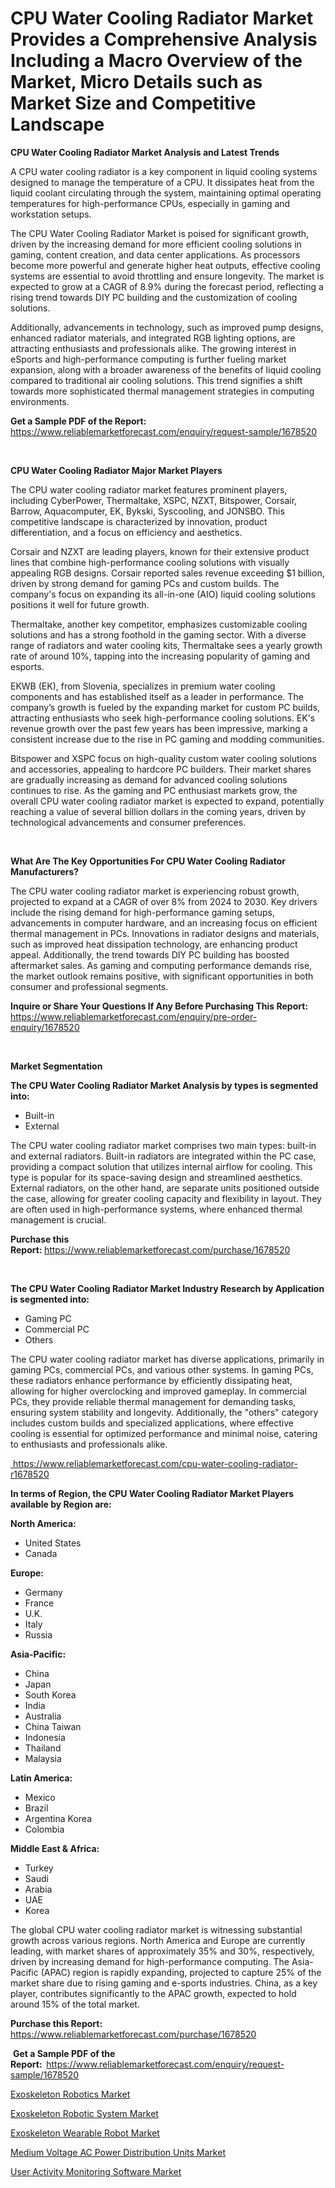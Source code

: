 <p><h1>CPU Water Cooling Radiator Market Provides a Comprehensive Analysis Including a Macro Overview of the Market, Micro Details such as Market Size and Competitive Landscape</h1></p><p><strong>CPU Water Cooling Radiator Market Analysis and Latest Trends</strong></p>
<p><p>A CPU water cooling radiator is a key component in liquid cooling systems designed to manage the temperature of a CPU. It dissipates heat from the liquid coolant circulating through the system, maintaining optimal operating temperatures for high-performance CPUs, especially in gaming and workstation setups. </p><p>The CPU Water Cooling Radiator Market is poised for significant growth, driven by the increasing demand for more efficient cooling solutions in gaming, content creation, and data center applications. As processors become more powerful and generate higher heat outputs, effective cooling systems are essential to avoid throttling and ensure longevity. The market is expected to grow at a CAGR of 8.9% during the forecast period, reflecting a rising trend towards DIY PC building and the customization of cooling solutions.</p><p>Additionally, advancements in technology, such as improved pump designs, enhanced radiator materials, and integrated RGB lighting options, are attracting enthusiasts and professionals alike. The growing interest in eSports and high-performance computing is further fueling market expansion, along with a broader awareness of the benefits of liquid cooling compared to traditional air cooling solutions. This trend signifies a shift towards more sophisticated thermal management strategies in computing environments.</p></p>
<p><strong>Get a Sample PDF of the Report:&nbsp;</strong> <a href="https://www.reliablemarketforecast.com/enquiry/request-sample/1678520?utm_campaign=1900&utm_medium=2&utm_source=Github&utm_content=ia&utm_term=24032025&utm_id=cpu-water-cooling-radiator">https://www.reliablemarketforecast.com/enquiry/request-sample/1678520</a></p>
<p>&nbsp;</p>
<p><strong>CPU Water Cooling Radiator Major Market Players</strong></p>
<p><p>The CPU water cooling radiator market features prominent players, including CyberPower, Thermaltake, XSPC, NZXT, Bitspower, Corsair, Barrow, Aquacomputer, EK, Bykski, Syscooling, and JONSBO. This competitive landscape is characterized by innovation, product differentiation, and a focus on efficiency and aesthetics.</p><p>Corsair and NZXT are leading players, known for their extensive product lines that combine high-performance cooling solutions with visually appealing RGB designs. Corsair reported sales revenue exceeding $1 billion, driven by strong demand for gaming PCs and custom builds. The company's focus on expanding its all-in-one (AIO) liquid cooling solutions positions it well for future growth.</p><p>Thermaltake, another key competitor, emphasizes customizable cooling solutions and has a strong foothold in the gaming sector. With a diverse range of radiators and water cooling kits, Thermaltake sees a yearly growth rate of around 10%, tapping into the increasing popularity of gaming and esports.</p><p>EKWB (EK), from Slovenia, specializes in premium water cooling components and has established itself as a leader in performance. The company’s growth is fueled by the expanding market for custom PC builds, attracting enthusiasts who seek high-performance cooling solutions. EK's revenue growth over the past few years has been impressive, marking a consistent increase due to the rise in PC gaming and modding communities.</p><p>Bitspower and XSPC focus on high-quality custom water cooling solutions and accessories, appealing to hardcore PC builders. Their market shares are gradually increasing as demand for advanced cooling solutions continues to rise. As the gaming and PC enthusiast markets grow, the overall CPU water cooling radiator market is expected to expand, potentially reaching a value of several billion dollars in the coming years, driven by technological advancements and consumer preferences.</p></p>
<p>&nbsp;</p>
<p><strong>What Are The Key Opportunities For CPU Water Cooling Radiator Manufacturers?</strong></p>
<p><p>The CPU water cooling radiator market is experiencing robust growth, projected to expand at a CAGR of over 8% from 2024 to 2030. Key drivers include the rising demand for high-performance gaming setups, advancements in computer hardware, and an increasing focus on efficient thermal management in PCs. Innovations in radiator designs and materials, such as improved heat dissipation technology, are enhancing product appeal. Additionally, the trend towards DIY PC building has boosted aftermarket sales. As gaming and computing performance demands rise, the market outlook remains positive, with significant opportunities in both consumer and professional segments.</p></p>
<p><strong>Inquire or Share Your Questions If Any Before Purchasing This Report:</strong> <a href="https://www.reliablemarketforecast.com/enquiry/pre-order-enquiry/1678520?utm_campaign=1900&utm_medium=2&utm_source=Github&utm_content=ia&utm_term=24032025&utm_id=cpu-water-cooling-radiator">https://www.reliablemarketforecast.com/enquiry/pre-order-enquiry/1678520</a></p>
<p>&nbsp;</p>
<p><strong>Market Segmentation</strong></p>
<p><strong>The CPU Water Cooling Radiator Market Analysis by types is segmented into:</strong></p>
<p><ul><li>Built-in</li><li>External</li></ul></p>
<p><p>The CPU water cooling radiator market comprises two main types: built-in and external radiators. Built-in radiators are integrated within the PC case, providing a compact solution that utilizes internal airflow for cooling. This type is popular for its space-saving design and streamlined aesthetics. External radiators, on the other hand, are separate units positioned outside the case, allowing for greater cooling capacity and flexibility in layout. They are often used in high-performance systems, where enhanced thermal management is crucial.</p></p>
<p><strong>Purchase this Report:&nbsp;</strong><a href="https://www.reliablemarketforecast.com/purchase/1678520?utm_campaign=1900&utm_medium=2&utm_source=Github&utm_content=ia&utm_term=24032025&utm_id=cpu-water-cooling-radiator">https://www.reliablemarketforecast.com/purchase/1678520</a></p>
<p>&nbsp;</p>
<p><strong>The CPU Water Cooling Radiator Market Industry Research by Application is segmented into:</strong></p>
<p><ul><li>Gaming PC</li><li>Commercial PC</li><li>Others</li></ul></p>
<p><p>The CPU water cooling radiator market has diverse applications, primarily in gaming PCs, commercial PCs, and various other systems. In gaming PCs, these radiators enhance performance by efficiently dissipating heat, allowing for higher overclocking and improved gameplay. In commercial PCs, they provide reliable thermal management for demanding tasks, ensuring system stability and longevity. Additionally, the "others" category includes custom builds and specialized applications, where effective cooling is essential for optimized performance and minimal noise, catering to enthusiasts and professionals alike.</p></p>
<p><a href="https://www.reliablemarketforecast.com/cpu-water-cooling-radiator-r1678520?utm_campaign=1900&utm_medium=2&utm_source=Github&utm_content=ia&utm_term=24032025&utm_id=cpu-water-cooling-radiator">&nbsp;https://www.reliablemarketforecast.com/cpu-water-cooling-radiator-r1678520</a></p>
<p><strong>In terms of Region, the CPU Water Cooling Radiator Market Players available by Region are:</strong></p>
<p>
    <p> <strong> North America: </strong>
        <ul>
            <li>United States</li>
            <li>Canada</li>
        </ul>
        </p> 
    <p> <strong> Europe: </strong>
        <ul>
            <li>Germany</li>
            <li>France</li>
            <li>U.K.</li>
            <li>Italy</li>
            <li>Russia</li>
        </ul>
        </p> 
    <p> <strong> Asia-Pacific: </strong>
        <ul>
            <li>China</li>
            <li>Japan</li>
            <li>South Korea</li>
            <li>India</li>
            <li>Australia</li>
            <li>China Taiwan</li>
            <li>Indonesia</li>
            <li>Thailand</li>
            <li>Malaysia</li>
        </ul>
        </p> 
    <p> <strong> Latin America: </strong>
        <ul>
            <li>Mexico</li>
            <li>Brazil</li>
            <li>Argentina Korea</li>
            <li>Colombia</li>
        </ul>
        </p> 
    <p> <strong> Middle East & Africa: </strong>
        <ul>
            <li>Turkey</li>
            <li>Saudi</li>
            <li>Arabia</li>
            <li>UAE</li>
            <li>Korea</li>
        </ul>
    </p>
    </p>
<p><p>The global CPU water cooling radiator market is witnessing substantial growth across various regions. North America and Europe are currently leading, with market shares of approximately 35% and 30%, respectively, driven by increasing demand for high-performance computing. The Asia-Pacific (APAC) region is rapidly expanding, projected to capture 25% of the market share due to rising gaming and e-sports industries. China, as a key player, contributes significantly to the APAC growth, expected to hold around 15% of the total market.</p></p>
<p><strong>Purchase this Report: </strong><a href="https://www.reliablemarketforecast.com/purchase/1678520?utm_campaign=1900&utm_medium=2&utm_source=Github&utm_content=ia&utm_term=24032025&utm_id=cpu-water-cooling-radiator">https://www.reliablemarketforecast.com/purchase/1678520</a></p>
<p>&nbsp;<strong>Get a Sample PDF of the Report:&nbsp;&nbsp;</strong><a href="https://www.reliablemarketforecast.com/enquiry/request-sample/1678520?utm_campaign=1900&utm_medium=2&utm_source=Github&utm_content=ia&utm_term=24032025&utm_id=cpu-water-cooling-radiator">https://www.reliablemarketforecast.com/enquiry/request-sample/1678520</a></p>
<p><strong></strong></p>
<p><p><a href="https://github.com/rogetspate12/Market-Research-Report-List-1/blob/main/exoskeleton-robotics-market.md?utm_campaign=1900&utm_medium=2&utm_source=Github&utm_content=ia&utm_term=24032025&utm_id=cpu-water-cooling-radiator">Exoskeleton Robotics Market</a></p><p><a href="https://github.com/ranewknaller/Market-Research-Report-List-1/blob/main/exoskeleton-robotic-system-market.md?utm_campaign=1900&utm_medium=2&utm_source=Github&utm_content=ia&utm_term=24032025&utm_id=cpu-water-cooling-radiator">Exoskeleton Robotic System Market</a></p><p><a href="https://github.com/alawnhvicay/Market-Research-Report-List-1/blob/main/exoskeleton-wearable-robot-market.md?utm_campaign=1900&utm_medium=2&utm_source=Github&utm_content=ia&utm_term=24032025&utm_id=cpu-water-cooling-radiator">Exoskeleton Wearable Robot Market</a></p><p><a href="https://github.com/iontahoehlct/Market-Research-Report-List-1/blob/main/medium-voltage-ac-power-distribution-units-market.md?utm_campaign=1900&utm_medium=2&utm_source=Github&utm_content=ia&utm_term=24032025&utm_id=cpu-water-cooling-radiator">Medium Voltage AC Power Distribution Units Market</a></p><p><a href="https://github.com/sahoolipko6f/Market-Research-Report-List-1/blob/main/user-activity-monitoring-software-market.md?utm_campaign=1900&utm_medium=2&utm_source=Github&utm_content=ia&utm_term=24032025&utm_id=cpu-water-cooling-radiator">User Activity Monitoring Software Market</a></p></p>